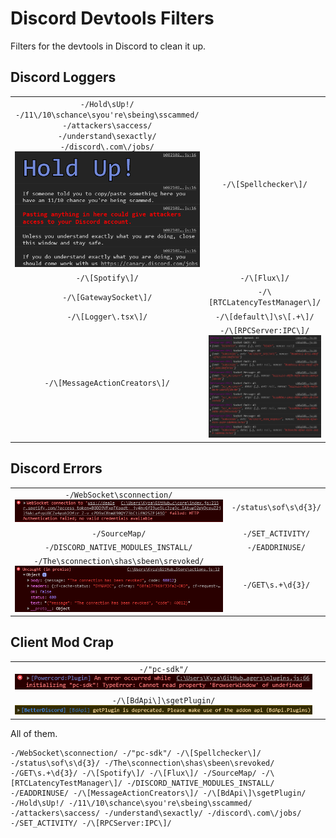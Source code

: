 # Discord Devtools Filters

Filters for the devtools in Discord to clean it up.

## Discord Loggers

| | |
|:-:|:-:|
| `-/Hold\sUp!/ -/11\/10\schance\syou're\sbeing\sscammed/ -/attackers\saccess/ -/understand\sexactly/ -/discord\.com\/jobs/` ![](https://github.com/Kyza/discord-devtools-filters/blob/master/media/DiscordDevelopment_8SzhkAcAWa.png) | `-/\[Spellchecker\]/` |
| `-/\[Spotify\]/` | `-/\[Flux\]/` |
| `-/\[GatewaySocket\]/` | `-/\[RTCLatencyTestManager\]/` |
| `-/\[Logger\.tsx\]/` | `-/\[default\]\s\[.+\]/` |
| `-/\[MessageActionCreators\]/` | `-/\[RPCServer:IPC\]/` ![](https://github.com/Kyza/discord-devtools-filters/blob/master/media/RPCServerIPC.png) |

## Discord Errors

| | |
|:-:|:-:|
| `-/WebSocket\sconnection/` ![](https://github.com/Kyza/discord-devtools-filters/blob/master/media/Discord_kEQ9HvoxiO.png) | `-/status\sof\s\d{3}/` |
| `-/SourceMap/` | `-/SET_ACTIVITY/` |
| `-/DISCORD_NATIVE_MODULES_INSTALL/` | `-/EADDRINUSE/` |
| `-/The\sconnection\shas\sbeen\srevoked/` ![](https://github.com/Kyza/discord-devtools-filters/blob/master/media/DiscordCanary_gOz21e3NMf.png) | `-/GET\s.+\d{3}/` |

## Client Mod Crap

|  |  |
|:-:|:-:|
| `-/"pc-sdk"/` ![](https://github.com/Kyza/discord-devtools-filters/blob/master/media/DiscordCanary_wqy6WuWcKX.png) |
| `-/\[BdApi\]\sgetPlugin/` ![](https://github.com/Kyza/discord-devtools-filters/blob/master/media/getPlugin.png) |

All of them.

```regex
-/WebSocket\sconnection/ -/"pc-sdk"/ -/\[Spellchecker\]/ -/status\sof\s\d{3}/ -/The\sconnection\shas\sbeen\srevoked/ -/GET\s.+\d{3}/ -/\[Spotify\]/ -/\[Flux\]/ -/SourceMap/ -/\[RTCLatencyTestManager\]/ -/DISCORD_NATIVE_MODULES_INSTALL/ -/EADDRINUSE/ -/\[MessageActionCreators\]/ -/\[BdApi\]\sgetPlugin/ -/Hold\sUp!/ -/11\/10\schance\syou're\sbeing\sscammed/ -/attackers\saccess/ -/understand\sexactly/ -/discord\.com\/jobs/ -/SET_ACTIVITY/ -/\[RPCServer:IPC\]/
```
